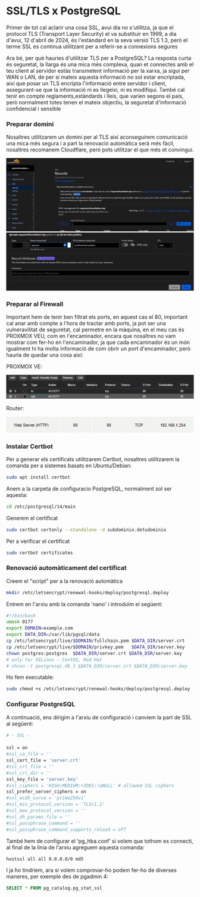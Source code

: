 <!-- Introduccion -->
<h1>SSL/TLS x PostgreSQL</h1>
<p>Primer de tot cal aclarir una cosa SSL, avui dia no s'utilitza, ja que el protocol TLS (Transport Layer Security) el va substituir en 1999, a dia d'avui, 12 d'abril de 2024, és l'estàndard en la seva versió TLS 1.3, però el terme SSL es continua utilitzant per a referir-se a connexions segures</p>
<p>Ara bé, per què hauries d'utilitzar TLS per a PostgreSQL?
La resposta curta és seguretat, la llarga és una mica més complexa, quan et connectes amb el teu client al servidor estàs transmetent informació per la xarxa, ja sigui per WAN o LAN, de per si mateix aquesta informació no sol estar encriptada, així que posar un TLS encripta l'informació entre servidor i client, assegurant-se que la informació ni es llegeixi, ni es modifiqui.
També cal tenir en compte reglaments,estàndards i lleis, que varien segons el país, però normalment totes tenen el mateix objectiu, la seguretat d'informació confidencial i sensible</p>

<!-- Instalacion -->
<h3>Preparar domini</h3>

<p>Nosaltres utilitzarem un domini per al TLS així aconseguirem comunicació una mica més segura i a part la renovació automàtica serà més fàcil, nosaltres recomanem Cloudflare, però pots utilitzar el que més et convingui.</p>
<img src="/img/cloudflarepanel.png">
<img src="/img/cloudflareejemplodesubdominio.png">

<h3>Preparar al Firewall</h3>

<p>Important hem de tenir ben filtrat els ports, en aquest cas el 80, important cal anar amb compte a l'hora de tractar amb ports, ja pot ser una vulneravilitat de seguretat, cal permetre en la màquina, en el meu cas és PROXMOX VEU, com en l'encaminador, encara que nosaltres no vam mostrar com fer-ho en l'encaminador, ja que cada encaminador és un món igualment hi ha molta informació de com obrir un port d'encaminador, però hauria de quedar una cosa així:<p>
<p>PROXMOX VE:</p>
<img src="/img/proxmoxvefirewall.png">
<p>Router:</p>
<img src="/img/routerejemplofirewall.png">

<h3>Instalar Certbot</h3>

<p>Per a generar els certificats utilitzarem Certbot,
nosaltres utilitzarem la comanda per a sistemes basats en Ubuntu/Debian:</p>

```bash
sudo apt install certbot
```
<p>Anem a la carpeta de configuracio PostgreSQL, normalment sol ser aquesta:</p>

```bash
cd /etc/postgresql/14/main
```

<p>Generem el certificat</p>

```bash
sudo certbot certonly --standalone -d subdominio.detudominio
```

<p>Per a verificar el certificat</p>

```bash
sudo certbot certificates
```

<h3>Renovació automàticament del certificat</h3>
<p>Creem el "script" per a la renovació automàtica</p>

```bash
mkdir /etc/letsencrypt/renewal-hooks/deploy/postgresql.deploy
```

<p>Entrem en l'arxiu amb la comanda 'nano' i introduïm el següent:</p>

```bash
#!/bin/bash
umask 0177
export DOMAIN=example.com
export DATA_DIR=/var/lib/pgsql/data
cp /etc/letsencrypt/live/$DOMAIN/fullchain.pem $DATA_DIR/server.crt
cp /etc/letsencrypt/live/$DOMAIN/privkey.pem   $DATA_DIR/server.key
chown postgres:postgres  $DATA_DIR/server.crt $DATA_DIR/server.key
# only for SELinux - CentOS, Red Hat
# chcon -t postgresql_db_t $DATA_DIR/server.crt $DATA_DIR/server.key
```

<p>Ho fem executable:</p>

```bash
sudo chmod +x /etc/letsencrypt/renewal-hooks/deploy/postgresql.deploy
```

<h3>Configurar PostgreSQL</h3>

<p>A continuació, ens dirigim a l'arxiu de configuració i canviem la part de SSL al següent:</p>

```bash
# - SSL -

ssl = on
#ssl_ca_file = ''
ssl_cert_file = 'server.crt'
#ssl_crl_file = ''
#ssl_crl_dir = ''
ssl_key_file = 'server.key'
#ssl_ciphers = 'HIGH:MEDIUM:+3DES:!aNULL' # allowed SSL ciphers
ssl_prefer_server_ciphers = on
#ssl_ecdh_curve = 'prime256v1'
#ssl_min_protocol_version = 'TLSv1.2'
#ssl_max_protocol_version = ''
#ssl_dh_params_file = ''
#ssl_passphrase_command = ''
#ssl_passphrase_command_supports_reload = off
```

<p>També hem de configurar el ‘pg_hba.conf’ si volem que tothom es connecti, al final de la línia de l'arxiu agreguem aquesta comanda:</p>

```bash
hostssl all all 0.0.0.0/0 md5
```

<p>I ja ho tindríem, ara si volem comprovar-ho podem fer-ho de diverses maneres, per exemple des de pgadmin 4:</p>

```sql
SELECT * FROM pg_catalog.pg_stat_ssl
```
